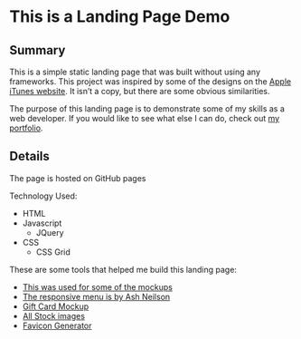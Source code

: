 # This is a Landing Page Demo


## Summary
This is a simple static landing page that was built without using any frameworks.
This project was inspired by some of the designs on the [Apple iTunes website](https://www.apple.com/itunes/). It isn’t a copy, but there are some obvious similarities. 

The purpose of this landing page is to demonstrate some of my skills as a web developer. 
If you would like to see what else I can do, check out [my portfolio](https://michaelfrieze.github.io/). 


## Details
The page is hosted on GitHub pages

Technology Used:
* HTML
* Javascript
	* JQuery
* CSS
	* CSS Grid

These are some tools that helped me build this landing page:
* [This was used for some of the mockups](https://smartmockups.com/?status=accepted&expires=1538163591&seller=19214&affiliate=34221&link=783&p_tok=a3c1a0fd-637b-4399-9feb-d73f5c38f995) 
* [The responsive menu is by Ash Neilson](https://codepen.io/neilso/pen/ziwgI)
* [Gift Card Mockup](https://free-psd-templates.com/free-game-youtube-channel-banner/)
* [All Stock images](https://www.pexels.com/)
* [Favicon Generator](http://tools.dynamicdrive.com/favicon/)



